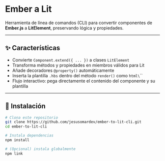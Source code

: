 #  Ember a Lit 

Herramienta de línea de comandos (CLI) para convertir componentes de **Ember.js** a **LitElement**, preservando lógica y propiedades.

---

## ✨ Características

- Convierte `Component.extend({ ... })` a clases `LitElement`
- Transforma métodos y propiedades en miembros válidos para Lit
- Añade decoradores `@property()` automáticamente
- Inserta la plantilla `.hbs` dentro del método `render()` como `html\`\``
- Flujo interactivo: pega directamente el contenido del componente y su plantilla

---

## 🚀 Instalación

```bash
# Clona este repositorio
git clone https://github.com/jesusomardev/ember-to-lit-cli.git
cd ember-to-lit-cli

# Instala dependencias
npm install

# (Opcional) instala globalmente
npm link